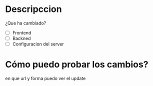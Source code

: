 # Descripccion
¿Que ha cambiado?

- [ ] Frontend
- [ ] Backned
- [ ] Configuracion del server

# Cómo puedo probar los cambios?
en que url y forma puedo ver el update

